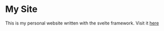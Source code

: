 # My Site
This is my personal website written with the svelte framework. Visit it [here](https://danielkohn1208.github.io)
